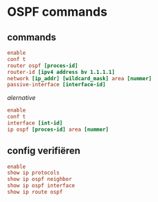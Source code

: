 # OSPF commands

## commands
```ini
enable
conf t
router ospf [proces-id] 
router-id [ipv4 address bv 1.1.1.1]
network [ip_addr] [wildcard_mask] area [nummer]
passive-interface [interface-id] 
```

*alernative*

```ini
enable
conf t
interface [int-id] 
ip ospf [proces-id] area [nummer] 
```

## config verifiëren

```ini
enable
show ip protocols
show ip ospf neighbor 
show ip ospf interface 
show ip route ospf 
```
